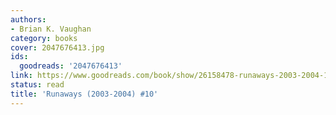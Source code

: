 ```yaml
---
authors:
- Brian K. Vaughan
category: books
cover: 2047676413.jpg
ids:
  goodreads: '2047676413'
link: https://www.goodreads.com/book/show/26158478-runaways-2003-2004-10
status: read
title: 'Runaways (2003-2004) #10'
---
```

